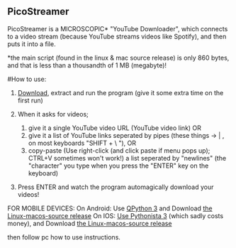 ## PicoStreamer

PicoStreamer is a MICROSCOPIC* "YouTube Downloader", which connects to a video stream (because YouTube streams videos like Spotify), and then puts it into a file.

*the main script (found in the linux & mac source release) is only 860 bytes, and that is less than a thousandth of 1 MB (megabyte)!

#How to use:
1. [Download](https://github.com/CenTdemeern1/picostreamer/releases/tag/1.0), extract and run the program (give it some extra time on the first run)

2. When it asks for videos;
	1. give it a single YouTube video URL (YouTube video link)
	OR
	2. give it a list of YouTube links seperated by pipes (these things -> | , on most keyboards "SHIFT + \ "),
	OR
	3. copy-paste (Use right-click (and click paste if menu pops up); CTRL+V sometimes won't work!) a list seperated by "newlines" (the "character" you type when you press the "ENTER" key on the keyboard)

3. Press ENTER and watch the program automagically download your videos!


FOR MOBILE DEVICES:
On Android: Use [QPython 3](https://play.google.com/store/apps/details?id=org.qpython.qpy3) and Download [the Linux-macos-source release](https://github.com/CenTdemeern1/picostreamer/releases/download/1.0/linux-macos-1.0-source-picostreamer.py)
On IOS: [Use Pythonista 3](https://itunes.apple.com/us/app/pythonista-3/id1085978097?ls=1&mt=8) (which sadly costs money), and Download [the Linux-macos-source release](https://github.com/CenTdemeern1/picostreamer/releases/download/1.0/linux-macos-1.0-source-picostreamer.py)

then follow pc how to use instructions.
